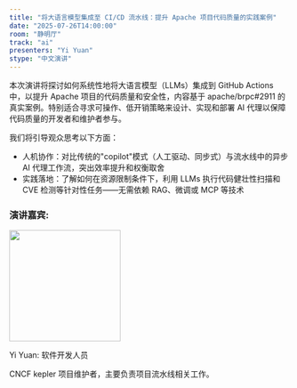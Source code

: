 ```yaml
---
title: "将大语言模型集成至 CI/CD 流水线：提升 Apache 项目代码质量的实践案例"
date: "2025-07-26T14:00:00"
room: "静明厅"
track: "ai"
presenters: "Yi Yuan"
stype: "中文演讲"
---
```


本次演讲将探讨如何系统性地将大语言模型（LLMs）集成到 GitHub Actions 中，以提升 Apache 项目的代码质量和安全性，内容基于 apache/brpc#2911 的真实案例。特别适合寻求可操作、低开销策略来设计、实现和部署 AI 代理以保障代码质量的开发者和维护者参与。

我们将引导观众思考以下方面：
- 人机协作：对比传统的"copilot"模式（人工驱动、同步式）与流水线中的异步 AI 代理工作流，突出效率提升和权衡取舍
- 实践落地：了解如何在资源限制条件下，利用 LLMs 执行代码健壮性扫描和 CVE 检测等针对性任务——无需依赖 RAG、微调或 MCP 等技术

### 演讲嘉宾:

<img src="https://sessionize.com/image/0974-400o400o1-CFDnFgpPAd9KV5xzrYxDT.jpg" width="200" /><br/>

Yi Yuan: 软件开发人员

CNCF kepler 项目维护者，主要负责项目流水线相关工作。